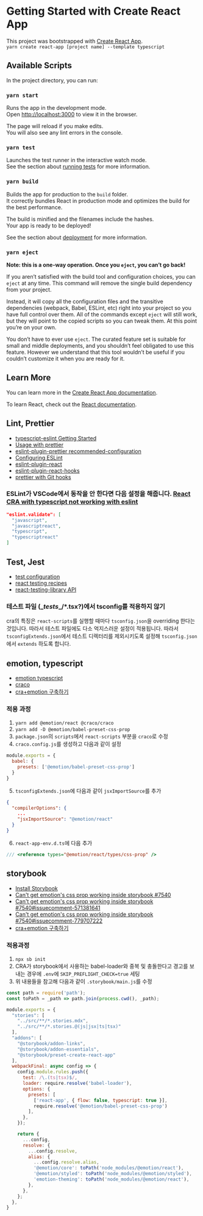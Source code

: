 # Getting Started with Create React App

This project was bootstrapped with [Create React App](https://github.com/facebook/create-react-app).<br>
`yarn create react-app [project name] --template typescript`

## **Available Scripts**

In the project directory, you can run:

### `yarn start`

Runs the app in the development mode.\
Open [http://localhost:3000](http://localhost:3000) to view it in the browser.

The page will reload if you make edits.\
You will also see any lint errors in the console.

### `yarn test`

Launches the test runner in the interactive watch mode.\
See the section about [running tests](https://facebook.github.io/create-react-app/docs/running-tests) for more information.

### `yarn build`

Builds the app for production to the `build` folder.\
It correctly bundles React in production mode and optimizes the build for the best performance.

The build is minified and the filenames include the hashes.\
Your app is ready to be deployed!

See the section about [deployment](https://facebook.github.io/create-react-app/docs/deployment) for more information.

### `yarn eject`

**Note: this is a one-way operation. Once you `eject`, you can’t go back!**

If you aren’t satisfied with the build tool and configuration choices, you can `eject` at any time. This command will remove the single build dependency from your project.

Instead, it will copy all the configuration files and the transitive dependencies (webpack, Babel, ESLint, etc) right into your project so you have full control over them. All of the commands except `eject` will still work, but they will point to the copied scripts so you can tweak them. At this point you’re on your own.

You don’t have to ever use `eject`. The curated feature set is suitable for small and middle deployments, and you shouldn’t feel obligated to use this feature. However we understand that this tool wouldn’t be useful if you couldn’t customize it when you are ready for it.

## **Learn More**

You can learn more in the [Create React App documentation](https://facebook.github.io/create-react-app/docs/getting-started).

To learn React, check out the [React documentation](https://reactjs.org/).

## **Lint, Prettier**

- [typescript-eslint Getting Started](https://github.com/typescript-eslint/typescript-eslint/blob/master/docs/getting-started/linting/README.md)
- [Usage with prettier](https://github.com/typescript-eslint/typescript-eslint/blob/master/docs/getting-started/linting/README.md#usage-with-prettier)
- [eslint-plugin-prettier recommended-configuration](https://github.com/prettier/eslint-plugin-prettier#recommended-configuration)
- [Configuring ESLint](https://eslint.org/docs/user-guide/configuring/)
- [eslint-plugin-react](https://github.com/yannickcr/eslint-plugin-react)
- [eslint-plugin-react-hooks](https://www.npmjs.com/package/eslint-plugin-react-hooks)
- [prettier with Git hooks](https://github.com/typescript-eslint/typescript-eslint/blob/master/docs/getting-started/linting/README.md#usage-with-prettier)

 ### ESLint가 VSCode에서 동작을 안 한다면 다음 설정을 해줍니다. [React CRA with typescript not working with eslint](https://stackoverflow.com/questions/58264433/react-cra-with-typescript-not-working-with-eslint)
 ```json
 "eslint.validate": [
   "javascript",
   "javascriptreact",
   "typescript",
   "typescriptreact"
 ]
 ```

## **Test, Jest**
- [test configuration](https://create-react-app.dev/docs/running-tests/#configuration)
- [react testing recipes](https://ko.reactjs.org/docs/testing-recipes.html)
- [react-testing-library API](https://testing-library.com/docs/react-testing-library/api)

### 테스트 파일 (\__tests__/*.tsx?)에서 tsconfig를 적용하지 않기
cra의 특징은 `react-scripts`를 실행할 때마다 `tsconfig.json`을 overriding 한다는 것입니다. 따라서 테스트 파일에도 다소 억지스러운 설정이 적용됩니다. 따라서 `tsconfigExtends.json`에서 테스트 디렉터리를 제외시키도록 설정해 `tsconfig.json`에서 `extends` 하도록 합니다.

## **emotion, typescript**
- [emotion typescript](https://emotion.sh/docs/typescript)
- [craco](https://github.com/gsoft-inc/craco)
- [cra+emotion 구축하기](https://velog.io/@mizukikawaii/CRA-Emotion-Storybook-%EA%B5%AC%EC%B6%95%ED%95%98%EA%B8%B0)

### 적용 과정
1. `yarn add @emotion/react @craco/craco`
2. `yarn add -D @emotion/babel-preset-css-prop`
3. `package.json`의 `scripts`에서 `react-scripts` 부분을 `craco`로 수정
4. `craco.config.js`를 생성하고 다음과 같이 설정
```js
module.exports = {
  babel: {
    presets: ['@emotion/babel-preset-css-prop']
  }
}
```
5. `tsconfigExtends.json`에 다음과 같이 `jsxImportSource`를 추가
```json
{
  "compilerOptions": {
    ...
    "jsxImportSource": "@emotion/react"
  }
}
```
6. `react-app-env.d.ts`에 다음 추가
```ts
/// <reference types="@emotion/react/types/css-prop" />
```

## **storybook**
- [Install Storybook](https://storybook.js.org/docs/react/get-started/install)
- [Can't get emotion's css prop working inside storybook #7540](https://github.com/storybookjs/storybook/issues/7540)
- [Can't get emotion's css prop working inside storybook #7540#issuecomment-571381641](https://github.com/storybookjs/storybook/issues/7540#issuecomment-571381641)
- [Can't get emotion's css prop working inside storybook #7540#issuecomment-779707222](https://github.com/storybookjs/storybook/issues/7540#issuecomment-779707222)
- [cra+emotion 구축하기](https://velog.io/@mizukikawaii/CRA-Emotion-Storybook-%EA%B5%AC%EC%B6%95%ED%95%98%EA%B8%B0)

### 적용과정
1. `npx sb init`
2. CRA가 storybook에서 사용하는 babel-loader와 중복 및 충돌한다고 경고를 보내는 경우에 `.env`에 `SKIP_PREFLIGHT_CHECK=true` 세팅
3. 위 내용들을 참고해 다음과 같이 `.storybook/main.js`를 수정
```js
const path = require('path');
const toPath = _path => path.join(process.cwd(), _path);

module.exports = {
  "stories": [
    "../src/**/*.stories.mdx",
    "../src/**/*.stories.@(js|jsx|ts|tsx)"
  ],
  "addons": [
    "@storybook/addon-links",
    "@storybook/addon-essentials",
    "@storybook/preset-create-react-app"
  ],
  webpackFinal: async config => {
    config.module.rules.push({
      test: /\.(ts|tsx)$/,
      loader: require.resolve('babel-loader'),
      options: {
        presets: [
          ['react-app', { flow: false, typescript: true }],
          require.resolve('@emotion/babel-preset-css-prop')
        ],
      },
    });

    return {
      ...config,
      resolve: {
        ...config.resolve,
        alias: {
          ...config.resolve.alias,
          '@emotion/core': toPath('node_modules/@emotion/react'),
          '@emotion/styled': toPath('node_modules/@emotion/styled'),
          'emotion-theming': toPath('node_modules/@emotion/react'),
        },
      },
    };
  },
}
```
